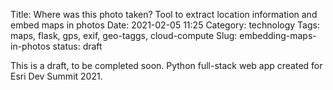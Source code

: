 Title: Where was this photo taken? Tool to extract location information and embed maps in photos
Date: 2021-02-05 11:25
Category: technology
Tags: maps, flask, gps, exif, geo-taggs, cloud-compute
Slug: embedding-maps-in-photos
status: draft

This is a draft, to be completed soon.
Python full-stack web app created for Esri Dev Summit 2021.